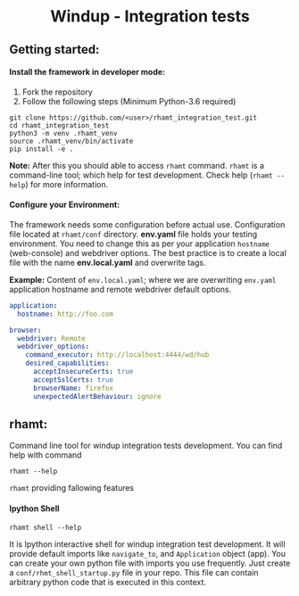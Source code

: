 <h1 align="center"> Windup - Integration tests </h1>

## Getting started:
#### Install the framework in developer mode:
1. Fork the repository
2. Follow the following steps (Minimum Python-3.6 required)

```shell
git clone https://github.com/<user>/rhamt_integration_test.git
cd rhamt_integration_test
python3 -m venv .rhamt_venv
source .rhamt_venv/bin/activate
pip install -e .
```

**Note:** After this you should able to access `rhamt` command. `rhamt` is a command-line tool;
which help for test development. Check help (`rhamt --help`) for more information.

#### Configure your Environment:
The framework needs some configuration before actual use. Configuration file located at `rhamt/conf` directory.
**env.yaml** file holds your testing environment.
You need to change this as per your application `hostname` (web-console) and webdriver options.
The best practice is to create a local file with the name **env.local.yaml** and overwrite tags.


**Example:** Content of `env.local.yaml`; where we are overwriting `env.yaml` application hostname and
remote webdriver default options.

```yaml
application:
  hostname: http://foo.com

browser:
  webdriver: Remote
  webdriver_options:
    command_executor: http://localhost:4444/wd/hub
    desired_capabilities:
      acceptInsecureCerts: true
      acceptSslCerts: true
      browserName: firefox
      unexpectedAlertBehaviour: ignore
```

## rhamt:
Command line tool for windup integration tests development. You can find help with command
```shell
rhamt --help
```

`rhamt` providing fallowing features

#### Ipython Shell
```shell
rhamt shell --help
```
It is Ipython interactive shell for windup integration test development.
It will provide default imports like `navigate_to`, and `Application` object (app).
You can create your own python file with imports you use frequently.
Just create a `conf/rhmt_shell_startup.py` file in your repo.
This file can contain arbitrary python code that is executed in this context.
